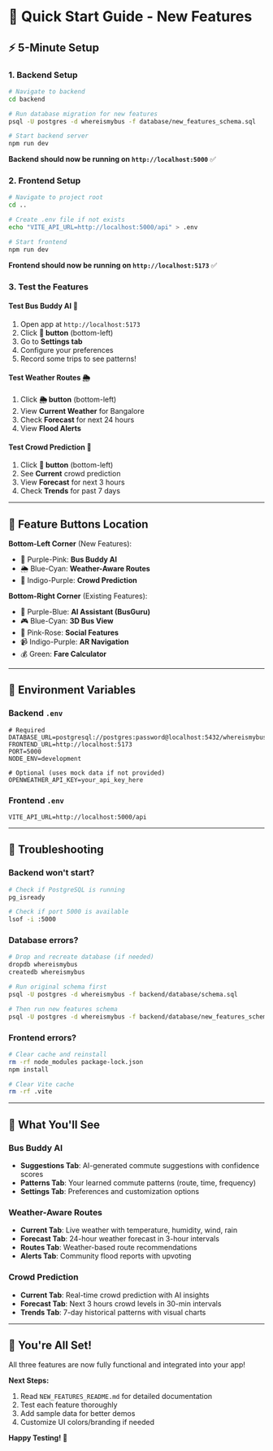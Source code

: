 # 🚀 Quick Start Guide - New Features

## ⚡ 5-Minute Setup

### 1. Backend Setup

```bash
# Navigate to backend
cd backend

# Run database migration for new features
psql -U postgres -d whereismybus -f database/new_features_schema.sql

# Start backend server
npm run dev
```

**Backend should now be running on `http://localhost:5000`** ✅

### 2. Frontend Setup

```bash
# Navigate to project root
cd ..

# Create .env file if not exists
echo "VITE_API_URL=http://localhost:5000/api" > .env

# Start frontend
npm run dev
```

**Frontend should now be running on `http://localhost:5173`** ✅

### 3. Test the Features

#### Test Bus Buddy AI 🧠
1. Open app at `http://localhost:5173`
2. Click **🧠 button** (bottom-left)
3. Go to **Settings tab**
4. Configure your preferences
5. Record some trips to see patterns!

#### Test Weather Routes 🌦️
1. Click **🌦️ button** (bottom-left)
2. View **Current Weather** for Bangalore
3. Check **Forecast** for next 24 hours
4. View **Flood Alerts**

#### Test Crowd Prediction 🔮
1. Click **🔮 button** (bottom-left)
2. See **Current** crowd prediction
3. View **Forecast** for next 3 hours
4. Check **Trends** for past 7 days

---

## 🎯 Feature Buttons Location

**Bottom-Left Corner** (New Features):
- 🧠 Purple-Pink: **Bus Buddy AI**
- 🌦️ Blue-Cyan: **Weather-Aware Routes**  
- 🔮 Indigo-Purple: **Crowd Prediction**

**Bottom-Right Corner** (Existing Features):
- 💬 Purple-Blue: **AI Assistant (BusGuru)**
- 🎮 Blue-Cyan: **3D Bus View**
- 👥 Pink-Rose: **Social Features**
- 📹 Indigo-Purple: **AR Navigation**
- 💰 Green: **Fare Calculator**

---

## 📝 Environment Variables

### Backend `.env`
```env
# Required
DATABASE_URL=postgresql://postgres:password@localhost:5432/whereismybus
FRONTEND_URL=http://localhost:5173
PORT=5000
NODE_ENV=development

# Optional (uses mock data if not provided)
OPENWEATHER_API_KEY=your_api_key_here
```

### Frontend `.env`
```env
VITE_API_URL=http://localhost:5000/api
```

---

## 🔧 Troubleshooting

### Backend won't start?
```bash
# Check if PostgreSQL is running
pg_isready

# Check if port 5000 is available
lsof -i :5000
```

### Database errors?
```bash
# Drop and recreate database (if needed)
dropdb whereismybus
createdb whereismybus

# Run original schema first
psql -U postgres -d whereismybus -f backend/database/schema.sql

# Then run new features schema
psql -U postgres -d whereismybus -f backend/database/new_features_schema.sql
```

### Frontend errors?
```bash
# Clear cache and reinstall
rm -rf node_modules package-lock.json
npm install

# Clear Vite cache
rm -rf .vite
```

---

## 🎨 What You'll See

### Bus Buddy AI
- **Suggestions Tab**: AI-generated commute suggestions with confidence scores
- **Patterns Tab**: Your learned commute patterns (route, time, frequency)
- **Settings Tab**: Preferences and customization options

### Weather-Aware Routes
- **Current Tab**: Live weather with temperature, humidity, wind, rain
- **Forecast Tab**: 24-hour weather forecast in 3-hour intervals
- **Routes Tab**: Weather-based route recommendations
- **Alerts Tab**: Community flood reports with upvoting

### Crowd Prediction
- **Current Tab**: Real-time crowd prediction with AI insights
- **Forecast Tab**: Next 3 hours crowd levels in 30-min intervals
- **Trends Tab**: 7-day historical patterns with visual charts

---

## 🎉 You're All Set!

All three features are now fully functional and integrated into your app!

**Next Steps:**
1. Read `NEW_FEATURES_README.md` for detailed documentation
2. Test each feature thoroughly
3. Add sample data for better demos
4. Customize UI colors/branding if needed

**Happy Testing! 🚀**

